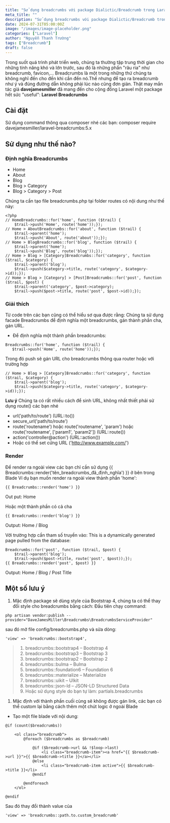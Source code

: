 ```yaml
---
title: "Sử dụng breadcrumbs với package Dialictic/Breadcrumb trong Laravel"
meta_title: ""
description: "Sử dụng breadcrumbs với package Dialictic/Breadcrumb trong Laravel"
date: 2024-07-31T05:00:00Z
image: "/images/image-placeholder.png"
categories: ["Laravel"]
author: "Nguyễn Thanh Trường"
tags: ["Breadcrumb"]
draft: false
---
```


Trong suốt quá trình phát triển web, chúng ta thường tập trung thời gian cho những tính năng khó và lớn trước, sau đó là những phần "râu ria" như breadcrumb, favicon,... Breadcrumbs là một trong những thứ chúng ta không nghĩ đến cho đến khi cần đến nó.Thế nhưng để tạo ra breadcrumb như ý và đúng đường dẫn không phải lúc nào cũng đơn giản. Thật may mắn tác giả **davejamesmiller** đã mang đến cho cộng đồng Laravel một package hết sức "useful": **Laravel Breadcrumbs**

## Cài đặt

Sử dụng command thông qua composer nhé các bạn: composer require davejamesmiller/laravel-breadcrumbs:5.x

## Sử dụng như thế nào?

### Định nghĩa Breadcrumbs

- Home
- About
- Blog
- Blog > Category
- Blog > Category > Post

Chúng ta cần tạo file breadcrumbs.php tại folder routes có nội dung như thế này:

```
<?php
// HomeBreadcrumbs::for('home', function ($trail) {
    $trail->push('Home', route('home'));});
// Home > AboutBreadcrumbs::for('about', function ($trail) {
    $trail->parent('home');
    $trail->push('About', route('about'));});
// Home > BlogBreadcrumbs::for('blog', function ($trail) {
    $trail->parent('home');
    $trail->push('Blog', route('blog'));});
// Home > Blog > [Category]Breadcrumbs::for('category', function ($trail, $category) {
    $trail->parent('blog');
    $trail->push($category->title, route('category', $category->id));});
// Home > Blog > [Category] > [Post]Breadcrumbs::for('post', function ($trail, $post) {
    $trail->parent('category', $post->category);
    $trail->push($post->title, route('post', $post->id));});
```

### Giải thích

Từ code trên các bạn cũng có thể hiểu sơ qua được rằng: Chúng ta sử dụng facade Breadcrumbs để định nghĩa một breadcrumbs, gán thành phần cha, gán URL.

- Để định nghĩa một thành phần breadcrumbs:

```
Breadcrumbs::for('home', function ($trail) {
   $trail->push('Home', route('home'));});
```

Trong đó push sẽ gán URL cho breadcrumbs thông qua router hoặc với trường hợp

```
// Home > Blog > [Category]Breadcrumbs::for('category', function ($trail, $category) {
    $trail->parent('blog');
    $trail->push($category->title, route('category', $category->id));});

```

**Lưu ý** Chúng ta có rất nhiều cách để sinh URL, không nhất thiết phải sử dụng route() các bạn nhé

- url('path/to/route') (URL::to())
- secure_url('path/to/route')
- route('routename') hoặc route('routename', 'param') hoặc route('routename', ['param1', 'param2']) (URL::route())
- action('controller@action') (URL::action())
- Hoặc có thể set cứng URL ('http://www.example.com/')

### Render

Để render ra ngoài view các bạn chỉ cần sử dụng {{ Breadcrumbs::render('tên_breadcrumbs_đã_định_nghĩa') }} ở bên trong Blade Ví dụ bạn muốn render ra ngoài view thành phần 'home':

```
{{ Breadcrumbs::render('home') }}
```

Out put:
Home

Hoặc một thành phần có cả cha

```
{{ Breadcrumbs::render('blog') }}
```

Output:
Home / Blog

Với trường hợp cần tham số truyền vào: This is a dynamically generated page pulled from the database:

```
Breadcrumbs::for('post', function ($trail, $post) {
    $trail->parent('blog');
    $trail->push($post->title, route('post', $post));});
{{ Breadcrumbs::render('post', $post) }}
```

Output:
Home / Blog / Post Title

## Một số lưu ý

1. Mặc định package sẽ dùng style của Bootstrap 4, chúng ta có thể thay đổi style cho breadcrumbs bằng cách: Đầu tiên chạy command:

```
php artisan vendor:publish --provider="DaveJamesMiller\Breadcrumbs\BreadcrumbsServiceProvider"
```

sau đó mở file config/breadcrumbs.php và sửa dòng:

```
'view' => 'breadcrumbs::bootstrap4',
```

> 1. breadcrumbs::bootstrap4 – Bootstrap 4
> 2. breadcrumbs::bootstrap3 – Bootstrap 3
> 3. breadcrumbs::bootstrap2 – Bootstrap 2
> 4. breadcrumbs::bulma – Bulma
> 5. breadcrumbs::foundation6 – Foundation 6
> 6. breadcrumbs::materialize – Materialize
> 7. breadcrumbs::uikit – UIkit
> 8. breadcrumbs::json-ld – JSON-LD Structured Data
> 9. Hoặc sử dụng style do bạn tự làm: partials.breadcrumbs

1. Mặc định với thành phần cuối cùng sẽ không được gán link, các bạn có thể custom lại bằng cách thêm một chút logic ở ngoài Blade

- Tạo một file blade với nội dung:

```
@if (count($breadcrumbs))

    <ol class="breadcrumb">
        @foreach ($breadcrumbs as $breadcrumb)

            @if ($breadcrumb->url && !$loop->last)
                <li class="breadcrumb-item"><a href="{{ $breadcrumb->url }}">{{ $breadcrumb->title }}</a></li>
            @else
                <li class="breadcrumb-item active">{{ $breadcrumb->title }}</li>
            @endif

        @endforeach
    </ol>

@endif
```

Sau đó thay đổi thành value của

```
'view' => 'breadcrumbs::path.to.custom_breadcrumb'
```
